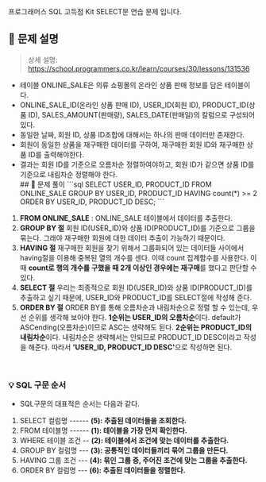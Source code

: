 <p>프로그래머스 SQL 고득점 Kit SELECT문 연습 문제 입니다.</p>
<h2 id="📌-문제-설명">📌 문제 설명</h2>
<blockquote>
<p>상세 설명: <a href="https://school.programmers.co.kr/learn/courses/30/lessons/131536">https://school.programmers.co.kr/learn/courses/30/lessons/131536</a></p>
</blockquote>
<ul>
<li>테이블 ONLINE_SALE은 의류 쇼핑몰의 온라인 상품 판매 정보를 담은 테이블이다.</li>
<li>ONLINE_SALE_ID(온라인 상품 판매 ID), USER_ID(회원 ID), PRODUCT_ID(상품 ID), SALES_AMOUNT(판매량), SALES_DATE(판매일)의 칼럼으로 구성되어 있다.</li>
<li>동일한 날짜, 회원 ID, 상품 ID조합에 대해서는 하나의 판매 데이터만 존재한다.</li>
<li>회원이 동일한 상품을 재구매한 데이터를 구하여, 재구매한 회원 ID와 재구매한 상품 ID를 출력해야한다.</li>
<li>결과는 회원 ID를 기준으로 오름차순 정렬하여야하고, 회원 ID가 같으면 상품 ID를 기준으로 내림차순 정렬해야 한다.<br />
## 📌 문제 풀이
```sql
SELECT USER_ID, PRODUCT_ID
FROM ONLINE_SALE
GROUP BY USER_ID, PRODUCT_ID
HAVING count(*) >= 2
ORDER BY USER_ID, PRODUCT_ID DESC;
```</li>
</ul>
<ol>
<li><strong>FROM ONLINE_SALE</strong> : ONLINE_SALE 테이블에서 데이터를 추출한다.</li>
<li><strong>GROUP BY 절</strong>
회원 ID(USER_ID)와 상품 ID(PRODUCT_ID)를 기준으로 그룹을 묶는다. 그래야 재구매한 회원에 대한 데이터 추출이 가능하기 때문이다.</li>
<li><strong>HAVING 절</strong>
재구매한 회원을 찾기 위해서 그룹화되어 있는 데이터들 사이에서 having절을 이용해 중복된 열의 개수를 센다. 이때 count 집계함수를 사용한다. 이때 <strong>count로 행의 개수를 구했을 때 2개 이상인 경우에는 재구매</strong>를 했다고 판단할 수 있다.</li>
<li><strong>SELECT 절</strong>
우리는 최종적으로 회원 ID(USER_ID)와 상품 ID(PRODUCT_ID)를 추출하고 싶기 때문에, USER_ID와 PRODUCT_ID를 SELECT절에 작성해 준다.</li>
<li><strong>ORDER BY 절</strong>
ORDER BY를 통해 오름차순과 내림차순으로 정렬 할 수 있는데, 우선 순위를 생각해 보아야 한다. <strong>1순위는 USER_ID의 오름차순</strong>이다. default가 ASCending(오름차순)이므로 ASC는 생략해도 된다. <strong>2순위는 PRODUCT_ID의 내림차순</strong>이다. 내림차순은 생략해서는 안되므로 PRODUCT_ID DESC이라고 작성을 해준다. 따라서 <strong>'USER_ID, PRODUCT_ID DESC'</strong>으로 작성하면 된다. </li>
</ol>
<br />

<h3 id="💡-sql-구문-순서">💡 SQL 구문 순서</h3>
<ul>
<li>SQL구문의 대표적은 순서는 다음과 같다.</li>
</ul>
<ol>
<li>SELECT 컬럼명 ------ <strong>(5): 추출된 데이터들을 조회한다.</strong></li>
<li>FROM 테이블명 ------ <strong>(1): 테이블을 가장 먼저 확인한다.</strong></li>
<li>WHERE 테이블 조건 -- <strong>(2): 테이블에서 조건에 맞는 데이터를 추출한다.</strong></li>
<li>GROUP BY 컬럼명 --- <strong>(3): 공통적인 데이터들끼리 묶어 그룹을 만든다.</strong></li>
<li>HAVING 그룹 조건 --- <strong>(4): 묶인 그룹 중, 주어진 조건에 맞는 그룹을 추출한다.</strong></li>
<li>ORDER BY 컬럼명 --- <strong>(6): 추출된 데이터들을 정렬한다.</strong></li>
</ol>